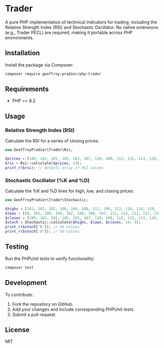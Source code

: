 # Trader

A pure PHP implementation of technical indicators for trading, including the Relative Strength Index (RSI) and Stochastic Oscillator. No native extensions (e.g., Trader PECL) are required, making it portable across PHP environments.

## Installation

Install the package via Composer:

```bash
composer require geoffroy-pradier/php-trader
```

## Requirements

- PHP >= 8.2

## Usage

### Relative Strength Index (RSI)
Calculate the RSI for a series of closing prices:

```php
use GeoffroyPradier\Trader\Rsi;

$prices = [100, 102, 101, 105, 103, 107, 110, 108, 112, 115, 113, 118, 120, 122, 119];
$rsi = Rsi::calculate($prices, 14);
print_r($rsi); // Outputs array of RSI values
```

### Stochastic Oscillator (%K and %D)
Calculate the %K and %D lines for high, low, and closing prices:

```php
use GeoffroyPradier\Trader\Stochastic;

$highs = [101, 103, 102, 106, 104, 108, 111, 109, 113, 116, 114, 119, 121, 123, 120, 126, 124];
$lows = [99, 101, 100, 104, 102, 106, 109, 107, 111, 114, 112, 117, 119, 121, 118, 124, 122];
$closes = [100, 102, 101, 105, 103, 107, 110, 108, 112, 115, 113, 118, 120, 122, 119, 125, 123];
$stoch = Stochastic::calculate($highs, $lows, $closes, 14, 3);
print_r($stoch['k']); // %K values
print_r($stoch['d']); // %D values
```

## Testing

Run the PHPUnit tests to verify functionality:

```bash
composer test
```

## Development

To contribute:
1. Fork the repository on GitHub.
2. Add your changes and include corresponding PHPUnit tests.
3. Submit a pull request.

## License

MIT